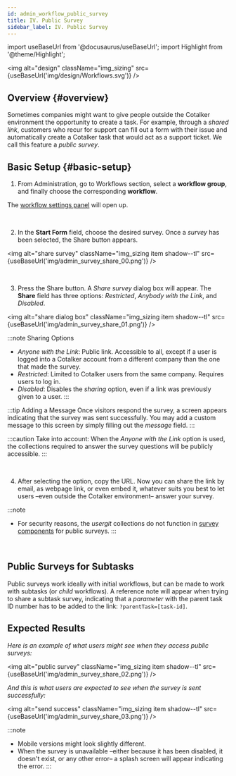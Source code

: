 ```yaml
---
id: admin_workflow_public_survey
title: IV. Public Survey
sidebar_label: IV. Public Survey
---
```

import useBaseUrl from '@docusaurus/useBaseUrl'; 
import Highlight from '@theme/Highlight';

<img alt="design" className="img_sizing" src={useBaseUrl('img/design/Workflows.svg')} />
<br/>


## Overview {#overview}
Sometimes companies might want to give people outside the Cotalker environment the opportunity to create a task. For example, through a _shared link_, customers who recur for support can fill out a form with their issue and automatically create a Cotalker task that would act as a support ticket. We call this feature a _public survey_.


## Basic Setup {#basic-setup}
<div className="alert alert--secondary">

1. From <span className="badge badge--primary">Administration</span>, go to <span className="badge badge--primary">Workflows</span> section, select a **workflow group**, and finally choose the corresponding **workflow**.

  The [workflow settings panel](/docs/documentation/admin/workflows/admin_workflow_configure#edit-a-single-workflow) will open up.

</div>
<br/>

<div className="alert alert--secondary">

2. In the **Start Form** field, choose the desired survey. Once a _survey_ has been selected, the <span className="badge badge--primary">Share</span> button appears.

<img alt="share survey" className="img_sizing item shadow--tl" src={useBaseUrl('img/admin_survey_share_00.png')} />
<br/>

</div>
<br/>

<div className="alert alert--secondary">

3. Press the <span className="badge badge--primary">Share</span> button. A _Share survey_ dialog box will appear. The **Share** field has three options: _Restricted_, _Anybody with the Link_, and _Disabled_.

<img alt="share dialog box" className="img_sizing item shadow--tl" src={useBaseUrl('img/admin_survey_share_01.png')} />
<br/>

:::note Sharing Options
  - _Anyone with the Link_: Public link. Accessible to all, except if a user is logged into a Cotalker account from a different company than the one that made the survey. 
  - _Restricted_: Limited to Cotalker users from the same company. Requires users to log in.
  - _Disabled_: Disables the _sharing_ option, even if a link was previously given to a user.
:::

:::tip Adding a Message
Once visitors respond the survey, a screen appears indicating that the survey was sent successfully. You may add a custom message to this screen by simply filling out the _message_ field.
:::

:::caution Take into account:
When the _Anyone with the Link_ option is used, the collections required to answer the survey questions will be publicly accessible.
:::

</div>
<br/>

<div className="alert alert--secondary">

4. After selecting the option, copy the URL. Now you can share the link by email, as webpage link, or even embed it, whatever suits you best to let users –even outside the Cotalker environment– answer your survey.

:::note
- For security reasons, the _usergit_ collections do not function in [survey components](/docs/documentation/admin/admin_survey) for public surveys.
:::

</div>
<br/>

## Public Surveys for Subtasks
Public surveys work ideally with initial workflows, but can be made to work with subtasks (or _child_ workflows). A reference note will appear when trying to share a subtask survey, indicating that a _parameter_ with the parent task ID number has to be added to the link: `?parentTask=[task-id]`.


## Expected Results
_Here is an example of what users might see when they access public surveys:_


<img alt="public survey" className="img_sizing item shadow--tl" src={useBaseUrl('img/admin_survey_share_02.png')} />
<br/>


_And this is what users are expected to see when the survey is sent successfully:_


<img alt="send success" className="img_sizing item shadow--tl" src={useBaseUrl('img/admin_survey_share_03.png')} />
<br/>

:::note
- Mobile versions might look slightly different.
- When the survey is unavailable –either because it has been disabled, it doesn't exist, or any other error– a splash screen will appear indicating the error.
:::
